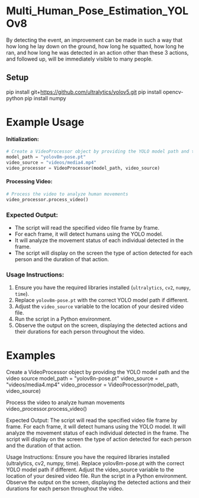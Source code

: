 # Multi_Human_Pose_Estimation_YOLOv8
 By detecting the event, an improvement can be made in such a way that how long he lay down on the ground, how long he squatted, how long he ran, and how long he was detected in an action other than these 3 actions, and followed up, will be immediately visible to many people.

## Setup 
pip install git+https://github.com/ultralytics/yolov5.git
pip install opencv-python
pip install numpy



# Example Usage

#### Initialization:
```python
# Create a VideoProcessor object by providing the YOLO model path and the video source
model_path = "yolov8m-pose.pt"
video_source = "videos/media4.mp4"
video_processor = VideoProcessor(model_path, video_source)
```
#### Processing Video:
```python
# Process the video to analyze human movements
video_processor.process_video()
```
### Expected Output:
- The script will read the specified video file frame by frame.
- For each frame, it will detect humans using the YOLO model.
- It will analyze the movement status of each individual detected in the frame.
- The script will display on the screen the type of action detected for each person and the duration of that action.

### Usage Instructions:
1. Ensure you have the required libraries installed (`ultralytics`, `cv2`, `numpy`, `time`).
2. Replace `yolov8m-pose.pt` with the correct YOLO model path if different.
3. Adjust the `video_source` variable to the location of your desired video file.
4. Run the script in a Python environment.
5. Observe the output on the screen, displaying the detected actions and their durations for each person throughout the video.


# Examples

Create a VideoProcessor object by providing the YOLO model path and the video source
model_path = "yolov8n-pose.pt"
video_source = "videos/media4.mp4"
video_processor = VideoProcessor(model_path, video_source)

Process the video to analyze human movements
video_processor.process_video()

Expected Output:
The script will read the specified video file frame by frame.
For each frame, it will detect humans using the YOLO model.
It will analyze the movement status of each individual detected in the frame.
The script will display on the screen the type of action detected for each person and the duration of that action.

Usage Instructions:
Ensure you have the required libraries installed (ultralytics, cv2, numpy, time).
Replace yolov8m-pose.pt with the correct YOLO model path if different.
Adjust the video_source variable to the location of your desired video file.
Run the script in a Python environment.
Observe the output on the screen, displaying the detected actions and their durations for each person throughout the video.

